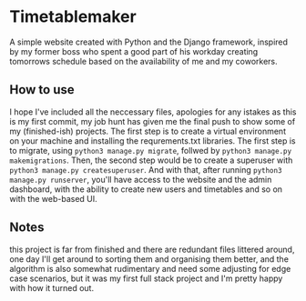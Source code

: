 # Timetablemaker
A simple website created with Python and the Django framework, inspired by my former boss who spent a good part of his workday creating tomorrows schedule based on the availability of me and my coworkers.

## How to use
I hope I've included all the neccessary files, apologies for any  istakes as this is my first commit, my job hunt has given me the final push to show some of my (finished-ish) projects.
The first step is to create a virtual environment on your machine and installing the requrements.txt libraries. The first step is to migrate, using `python3 manage.py migrate`, follwed by `python3 manage.py makemigrations`. Then, the second step would be to create a superuser with `python3 manage.py createsuperuser`. And with that, after running `python3 manage.py runserver`, you'll have access to the website and the admin dashboard, with the ability to create new users and timetables and so on with the web-based UI.

## Notes
this project is far from finished and there are redundant files littered around, one day I'll get around to sorting them and organising them better, and the algorithm is also somewhat rudimentary and need some adjusting for edge case scenarios, but it was my first full stack project and I'm pretty happy with how it turned out.
